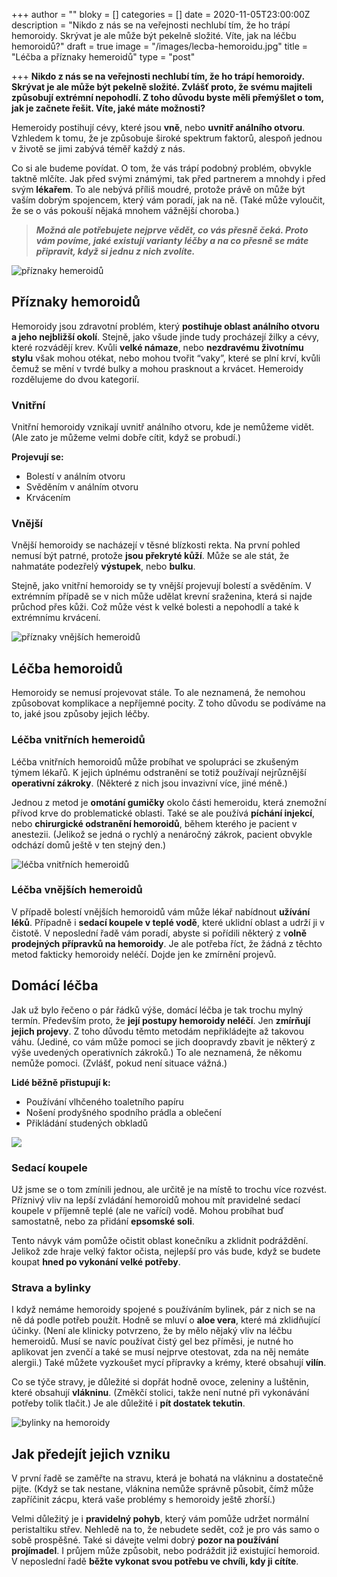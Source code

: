 +++
author = ""
bloky = []
categories = []
date = 2020-11-05T23:00:00Z
description = "Nikdo z nás se na veřejnosti nechlubí tím, že ho trápí hemoroidy. Skrývat je ale může být pekelně složité. Víte, jak na léčbu hemoroidů?"
draft = true
image = "/images/lecba-hemoroidu.jpg"
title = "Léčba a příznaky hemeroidů"
type = "post"

+++
**Nikdo z nás se na veřejnosti nechlubí tím, že ho trápí hemoroidy. Skrývat je ale může být pekelně složité. Zvlášť proto, že svému majiteli způsobují extrémní nepohodlí. Z toho důvodu byste měli přemýšlet o tom, jak je začnete řešit. Víte, jaké máte možnosti?**

Hemeroidy postihují cévy, které jsou **vně**, nebo **uvnitř análního otvoru**. Vzhledem k tomu, že je způsobuje široké spektrum faktorů, alespoň jednou v životě se jimi zabývá téměř každý z nás.

Co si ale budeme povídat. O tom, že vás trápí podobný problém, obvykle taktně mlčíte. Jak před svými známými, tak před partnerem a mnohdy i před svým **lékařem**. To ale nebývá příliš moudré, protože právě on může být vaším dobrým spojencem, který vám poradí, jak na ně. (Také může vyloučit, že se o vás pokouší nějaká mnohem vážnější choroba.)

> **_Možná ale potřebujete nejprve vědět, co vás přesně čeká. Proto vám povíme, jaké existují varianty léčby a na co přesně se máte připravit, když si jednu z nich zvolíte._**

![příznaky hemeroidů](/images/priznaky-hemoroidu.jpg)

## Příznaky hemoroidů

Hemoroidy jsou zdravotní problém, který **postihuje oblast análního otvoru a jeho nejbližší okolí**. Stejně, jako všude jinde tudy procházejí žilky a cévy, které rozvádějí krev. Kvůli **velké námaze**, nebo **nezdravému životnímu stylu** však mohou otékat, nebo mohou tvořit “vaky”, které se plní krví, kvůli čemuž se mění v tvrdé bulky a mohou prasknout a krvácet. Hemeroidy rozdělujeme do dvou kategorií.

### Vnitřní

Vnitřní hemoroidy vznikají uvnitř análního otvoru, kde je nemůžeme vidět. (Ale zato je můžeme velmi dobře cítit, když se probudí.)

**Projevují se:**

* Bolestí v análním otvoru
* Svěděním v análním otvoru
* Krvácením

### Vnější

Vnější hemoroidy se nacházejí v těsné blízkosti rekta. Na první pohled nemusí být patrné, protože **jsou překryté kůží**. Může se ale stát, že nahmatáte podezřelý **výstupek**, nebo **bulku**.

Stejně, jako vnitřní hemoroidy se ty vnější projevují bolestí a svěděním. V extrémním případě se v nich může udělat krevní sraženina, která si najde průchod přes kůži. Což může vést k velké bolesti a nepohodlí a také k extrémnímu krvácení.

![příznaky vnějších hemeroidů](/images/hemeroidy-priznaky.jpg)

## Léčba hemoroidů

Hemoroidy se nemusí projevovat stále. To ale neznamená, že nemohou způsobovat komplikace a nepříjemné pocity. Z toho důvodu se podíváme na to, jaké jsou způsoby jejich léčby.

### Léčba vnitřních hemeroidů

Léčba vnitřních hemoroidů může probíhat ve spolupráci se zkušeným týmem lékařů. K jejich úplnému odstranění se totiž používají nejrůznější **operativní zákroky**. (Některé z nich jsou invazivní více, jiné méně.)

Jednou z metod je **omotání gumičky** okolo části hemeroidu, která znemožní přívod krve do problematické oblasti. Také se ale používá **píchání injekcí**, nebo **chirurgické odstranění hemoroidů**, během kterého je pacient v anestezii. (Jelikož se jedná o rychlý a nenáročný zákrok, pacient obvykle odchází domů ještě v ten stejný den.)

![léčba vnitřních hemeroidů](/images/lecba-vnejsich-hemeroidu.jpg)

### Léčba vnějších hemeroidů

V případě bolestí vnějších hemoroidů vám může lékař nabídnout **užívání léků**. Případně i **sedací koupele v teplé vodě**, které uklidní oblast a udrží ji v čistotě. V neposlední řadě vám poradí, abyste si pořídili některý z v**olně prodejných přípravků na hemoroidy**. Je ale potřeba říct, že žádná z těchto metod fakticky hemoroidy neléčí. Dojde jen ke zmírnění projevů.

## Domácí léčba

Jak už bylo řečeno o pár řádků výše, domácí léčba je tak trochu mylný termín. Především proto, že **její postupy hemoroidy neléčí**. Jen **zmírňují jejich projevy**. Z toho důvodu těmto metodám nepřikládejte až takovou váhu. (Jediné, co vám může pomoci se jich doopravdy zbavit je některý z výše uvedených operativních zákroků.) To ale neznamená, že někomu nemůže pomoci. (Zvlášť, pokud není situace vážná.)

**Lidé běžně přistupují k:**

* Používání vlhčeného toaletního papíru
* Nošení prodyšného spodního prádla a oblečení
* Přikládání studených obkladů

![](/images/domaci-lecba-hemeroidu.jpg)

### Sedací koupele

Už jsme se o tom zmínili jednou, ale určitě je na místě to trochu více rozvést. Příznivý vliv na lepší zvládání hemoroidů mohou mít pravidelné sedací koupele v příjemně teplé (ale ne vařící) vodě. Mohou probíhat buď samostatně, nebo za přidání **epsomské soli**.

Tento návyk vám pomůže očistit oblast konečníku a zklidnit podráždění. Jelikož zde hraje velký faktor očista, nejlepší pro vás bude, když se budete koupat **hned po vykonání velké potřeby**.

### Strava a bylinky

I když nemáme hemoroidy spojené s používáním bylinek, pár z nich se na ně dá podle potřeb použít. Hodně se mluví o **aloe vera**, které má zklidňující účinky. (Není ale klinicky potvrzeno, že by mělo nějaký vliv na léčbu hemeroidů. Musí se navíc používat čistý gel bez příměsi, je nutné ho aplikovat jen zvenčí a také se musí nejprve otestovat, zda na něj nemáte alergii.) Také můžete vyzkoušet mycí přípravky a krémy, které obsahují **vilín**.

Co se týče stravy, je důležité si dopřát hodně ovoce, zeleniny a luštěnin, které obsahují **vlákninu**. (Změkčí stolici, takže není nutné při vykonávání potřeby tolik tlačit.) Je ale důležité i **pít dostatek tekutin**.

![bylinky na hemoroidy](/images/bylinky-na-hemoroidy.jpg)

## Jak předejít jejich vzniku

V první řadě se zaměřte na stravu, která je bohatá na vlákninu a dostatečně pijte. (Když se tak nestane, vláknina nemůže správně působit, čímž může zapříčinit zácpu, která vaše problémy s hemoroidy ještě zhorší.)

Velmi důležitý je i **pravidelný pohyb**, který vám pomůže udržet normální peristaltiku střev. Nehledě na to, že nebudete sedět, což je pro vás samo o sobě prospěšné. Také si dávejte velmi dobrý **pozor na používání projímadel**. I průjem může způsobit, nebo podráždit již existující hemoroid. V neposlední řadě **běžte vykonat svou potřebu ve chvíli, kdy ji cítíte**.